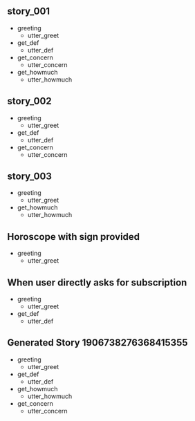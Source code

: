 ## story_001
* greeting
  - utter_greet
* get_def
  - utter_def
* get_concern
  - utter_concern
* get_howmuch
  - utter_howmuch


## story_002
* greeting
  - utter_greet
* get_def
  - utter_def
* get_concern
  - utter_concern

## story_003
* greeting
    - utter_greet
* get_howmuch
  - utter_howmuch

## Horoscope with sign provided
* greeting
    - utter_greet

## When user directly asks for subscription
* greeting
    - utter_greet
* get_def
  - utter_def

## Generated Story 1906738276368415355
* greeting
    - utter_greet
* get_def
    - utter_def
* get_howmuch
    - utter_howmuch
* get_concern
    - utter_concern
